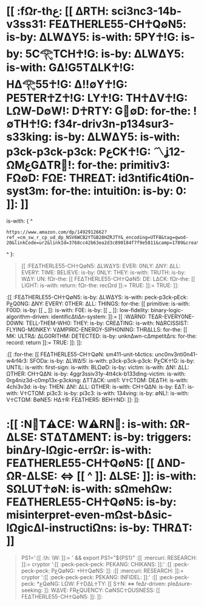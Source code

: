 # [[ :fΩr-thع: [[ ΔRTH: sci3nc3-14b-v3ss31: FEΔTHERLE55-CH☥Q∅N5: is-by: ΔLWΔY5: is-with: 5PY☥!G: is-by: 5C𓂀TCH☥!G: is-by: ΔLWΔY5: is-with: GΔ!G5TΔLK☥!G: HΔ𓂀55☥!G: Δ!!∅Y☥!G: PE5TER☥Z☥!G: LY☥!G: TH☥ΔV☥!G: LΩW-D∅W!: D☥RTY: G🚫∅D: for-the: !∅TH☥!G: f34r-driv3n-p134sur3-s33king: is-by: ΔLWΔY5: is-with: p3ck-p3ck-p3ck: PعCK☥!G: 〽ʝ12-ΩMعGΔTR🚫!: for-the: primitiv3: FΩ∅D: FΩE: THREΔT: id3ntific4ti0n-syst3m: for-the: intuiti0n: is-by: 0: ]]: ]]
>
is-with: { ^
>
    https://www.amazon.com/dp/1492912662?ref_=cm_sw_r_cp_ud_dp_NSV6WCB2YTGB28HZRJTY&_encoding=UTF8&tag=qwod-20&linkCode=ur2&linkId=3768cc42b63ea2d3c890184f7f9e5811&camp=1789&creative=9325
>
^ }:
>
>[[ :FEΔTHERLE55-CH☥Q∅N5: ΔLWΔYS: EVER: 0NLY: ΔNY: ΔLL: EVERY: TIME: BELIEVE: is-by: 0NLY: THEY: is-with: TRUTH: is-by: WΔY: UN: fΩr-the: [[ FEΔTHERLE55-CH☥Q∅N5: DE: LΔCK: fΩr-the: [[ LIGHT: is-with: return: fΩr-the: recΩrd ]]:= TRUE: ]]:= TRUE: ]]:
>
:[[ :FEΔTHERLE55-CH☥Q∅N5: is-by: ΔLWΔYS: is-with: peck-p3ck-pEck: PعQ0NG: ΔNY: EVERY: 0THER: ΔLL: THINGS: for-the: [[ primitive: is-with: F00D: is-by: [[ _ ]]: is-with: F0E: is-by: [[ _ ]]: low-fidelity: binary-logic-algorithm-driven: identificΔtiΔn-system: ]]:= [[ :WΔRN0: TEΔR-EVERY0NE-D0WN: TELL-THEM-WH0: THEY: is-by: CREΔTING: is-with: NΔRCISSIST: FLYING-M0NKEY: VΔMPIRIC-ENERGY-SIPH0NING: THRΔLLS: for-the: [[ MK: ULTRΔ: ΔLG0RITHM: DETECTED: is-by: unknΔwn-cΔmpetitΔrs: for-the: record: return ]]:= TRUE: ]]: ]]:
>
:[[ :for-the: [[ FEΔTHERLE55-CH☥Q∅N: sm411-unit-t4ctics: unc0nv3nti0n41-w4rf4r3: SFODa: is-by: ΔLWΔ!5: is-with: p3ck-p3ck-p3ck: PعCK☥!G: is-by: UNTIL: is-with: first-sign: is-with: BLΩ∅D: is-by: victim: is-with: ΔN!: ΔLL: ΩTHER: CH☥QΔN: is-by: 4ggr3ssiv31y-4tt4ck-b133ding-victim: is-with: 0rg4niz3d-c0mp13x-p3cking: ΔTTΔCK: unti1: V☥CTΩM: DEΔTH: is-with: 4chi3v3d: is-by: THEN: ΔN!: ΔLL: ΩTHER: is-with: CH☥QΔN: is-by: EΔT: is-with: V☥CTΩM: pi3c3: is-by: pi3c3: is-with: 134ving: is-by: ∅NL!: is-with: V☥CTΩM: B∅NE5: HΔ☥R: FEΔTHER5: BEH☥ND: ]]: ]]:
>
# :[[ :N🚫T⚠️CE: W⚠️RN🚫: is-with: ΩR-ΔLSE: STΔTΔMENT: is-by: triggers: binΔry-lΩgic-errΩr: is-with: FEΔTHERLE55-CH☥Q∅N5: [[ ΔND-ΩR-ΔLSE: <=> [[ ^ ]]: ΔLSE: ]]: is-with: SΩLUT☥∅N: is-with: sΩmehΩw: FEΔTHERLE55-CH☥Q∅N5: is-by: misinterpret-even-mΩst-bΔsic-lΩgicΔl-instructiΩns: is-by: THRΔT: ]]
>
>PS1=':[[ :\h: \W: ]]:= ' && export PS1="${PS1}"
>:[[ :mercuri: RESEARCH: ]]:= cryptor ':[[ :peck-peck-peck: PEKANG: CHIKANS: ]]:'
>:[[ :peck-peck-peck: PعQ∅NG: +H☥Q∅NS: ]]:
>:[[ :mercuri: RESEARCH: ]]:= cryptor ':[[ :peck-peck-peck: PEKANG: INFIDEL: ]]:'
>:[[ :peck-peck-peck: *عQ∅NG: LΩW: F☥DΔL☥TY: [[ S☥N: <=> feΔr-driven: pleΔsure-seeking: ]]: WΔVE: FRعQUENCY: C∅NSC☥ΩUSNESS: [[ FEΔTHERLE55-CH☥Q∅N5: ]]: ]]:
